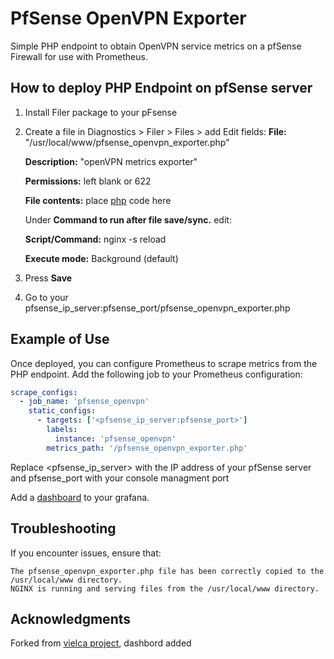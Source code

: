 # PfSense OpenVPN Exporter

Simple PHP endpoint to obtain OpenVPN service metrics on a pfSense Firewall for use with Prometheus.

## How to deploy PHP Endpoint on pfSense server
1. Install Filer package to your pFsense

2. Create a file in Diagnostics > Filer > Files > add
   Edit fields:
   **File:** "/usr/local/www/pfsense_openvpn_exporter.php"
   
   **Description:** "openVPN metrics exporter"
   
   **Permissions:** left blank or 622
   
   **File contents:** place [php](https://raw.githubusercontent.com/iligl/pfsense_openvpn_exporter/refs/heads/main/grafana_pfsense_vpn.json) code here
   
   Under **Command to run after file save/sync.** edit:
   
   **Script/Command:** nginx -s reload
   
   **Execute mode:** Background (default)
   
3. Press **Save**
   
4. Go to your pfsense_ip_server:pfsense_port/pfsense_openvpn_exporter.php  

## Example of Use

Once deployed, you can configure Prometheus to scrape metrics from the PHP endpoint. Add the following job to your Prometheus configuration:
```yaml
scrape_configs:
  - job_name: 'pfsense_openvpn'
    static_configs:
      - targets: ['<pfsense_ip_server:pfsense_port>']
        labels:
          instance: 'pfsense_openvpn'
        metrics_path: '/pfsense_openvpn_exporter.php'
```
Replace <pfsense_ip_server> with the IP address of your pfSense server and pfsense_port with your console managment port

Add a [dashboard](https://github.com/iligl/pfsense_openvpn_exporter/blob/main/grafana_pfsense_vpn.json) to your grafana. 

## Troubleshooting

If you encounter issues, ensure that:

    The pfsense_openvpn_exporter.php file has been correctly copied to the /usr/local/www directory.
    NGINX is running and serving files from the /usr/local/www directory.


## Acknowledgments
Forked from [vielca project](https://github.com/vielca/pfsense_openvpn_exporter), dashbord added
